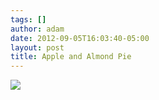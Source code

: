 ```yaml
---
tags: []
author: adam
date: 2012-09-05T16:03:40-05:00
layout: post
title: Apple and Almond Pie
---
```


![](/media/m9wda687731qga9s2o1_1280.jpg)
